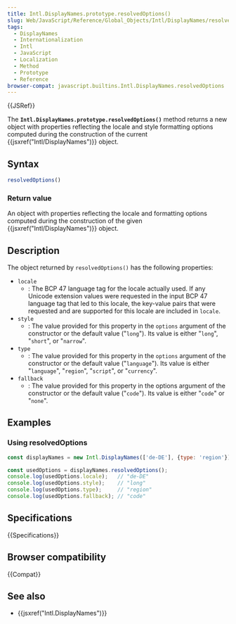```yaml
---
title: Intl.DisplayNames.prototype.resolvedOptions()
slug: Web/JavaScript/Reference/Global_Objects/Intl/DisplayNames/resolvedOptions
tags:
  - DisplayNames
  - Internationalization
  - Intl
  - JavaScript
  - Localization
  - Method
  - Prototype
  - Reference
browser-compat: javascript.builtins.Intl.DisplayNames.resolvedOptions
---
```

{{JSRef}}

The **`Intl.DisplayNames.prototype.resolvedOptions()`** method returns a new
object with properties reflecting the locale and style formatting options
computed during the construction of the current
{{jsxref("Intl/DisplayNames")}} object.

## Syntax

```js
resolvedOptions()
```

### Return value

An object with properties reflecting the locale and formatting options computed
during the construction of the given {{jsxref("Intl/DisplayNames")}}
object.

## Description

The object returned by `resolvedOptions()` has the following properties:

*   `locale`
    *   : The BCP 47 language tag for the locale actually used. If any Unicode
        extension values were requested in the input BCP 47 language tag that led to
        this locale, the key-value pairs that were requested and are supported for
        this locale are included in `locale`.
*   `style`
    *   : The value provided for this property in the `options` argument of the
        constructor or the default value ("`long`"). Its value is either "`long`",
        "`short`", or "`narrow`".
*   `type`
    *   : The value provided for this property in the `options` argument of the
        constructor or the default value ("`language`"). Its value is either
        "`language`", "`region`", "`script`", or "`currency`".
*   `fallback`
    *   : The value provided for this property in the options argument of the
        constructor or the default value ("`code`"). Its value is either "`code`" or
        "`none`".

## Examples

### Using resolvedOptions

```js
const displayNames = new Intl.DisplayNames(['de-DE'], {type: 'region'});

const usedOptions = displayNames.resolvedOptions();
console.log(usedOptions.locale);   // "de-DE"
console.log(usedOptions.style);    // "long"
console.log(usedOptions.type);     // "region"
console.log(usedOptions.fallback); // "code"
```

## Specifications

{{Specifications}}

## Browser compatibility

{{Compat}}

## See also

*   {{jsxref("Intl.DisplayNames")}}
